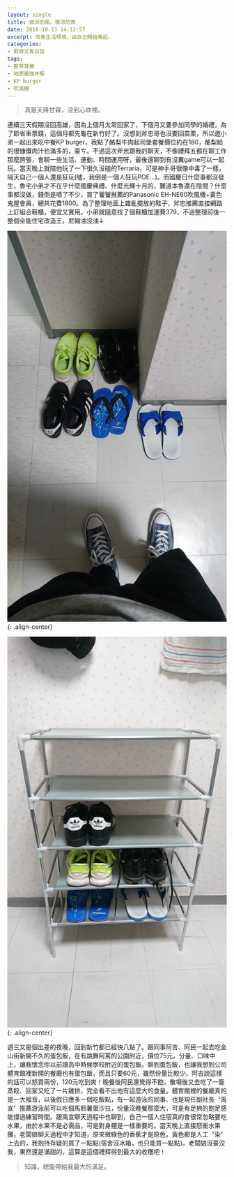 ```yaml
---
layout: single
title: 微涼的風、微涼的雨
date: 2016-10-13 14:12:57
excerpt: 改善生活環境，由自己開始嘴起。
categories:
- 假掰文青日誌
tags:
- 藍芽耳機
- 地表最強丼飯
- KP burger
- 吹風機
---
```


>真是天降甘霖，涼到心坎裡。

連續三天假期沒回高雄，因為上個月太常回家了，下個月又要參加同學的婚禮，為了節省車票錢，這個月都先龜在新竹好了。沒想到斧忠哥也沒要回苗栗，所以邀小弟一起出來吃中餐KP burger，我點了酪梨牛肉起司堡套餐價位約在180，酪梨給的很慷慨肉汁也滿多的，豪ㄘ。不過這次斧忠跟我的聊天，不像禮拜五都在聊工作那麼誇張，會聊一些生活、運動、時間運用呀，最後還聊到有沒糞game可以一起玩。當天晚上就陪他玩了一下很久沒碰的Terraria，可是神手哥很像中毒了一樣，隔天自己一個人還是狂玩(噓，我倒是一個人狂玩POE...)。而國慶日什麼事都沒發生，魯宅小弟才不在乎什麼國慶典禮、什麼光輝十月的，難道本魯還在陰間？什麼事都沒做，錢倒是噴了不少，買了饕饕推薦的Panasonic EH-NE60吹風機+黃色鬼屋會員，總共花費1800。為了整理地面上雜亂擺放的鞋子，斧忠推薦直接網路上訂組合鞋櫃，便宜又實用。小弟就隨意找了個鞋櫃加運費379，不過整理前後一整個全能住宅改造王，尼縮油沒油↓

![Before](/assets/images/album/日誌用圖/DSC_0056.jpg){: .align-center}

![After](/assets/images/album/日誌用圖/DSC_0057.jpg){: .align-center}

週三又是個出差的夜晚，回到新竹都已經快八點了。跟同事阿吉、阿民一起去吃金山街新開不久的蛋包飯，在有跳舞阿罵的公園附近，價位75元，分量、口味中上，讓我懷念你以前讀高中時候學校附近的蛋包飯。聊到蛋包飯，也讓我想到公司體育館裡新開的餐廳也有蛋包飯，而且只要60元，雖然份量比較少。阿吉說這樣的話可以怒買兩份，120元吃到爽！晚餐後阿民還覺得不飽，散場後又去吃了一籠蒸餃、回家又吃了一片雞排，完全看不出他有這麼大的食量。體育館裡的餐廳真的是一大福音，以後假日應多一個吃飯點，有一起游泳的同事、也是現任副社長〝禹宣〞推薦游泳前可以吃個馬鈴薯蛋沙拉，份量沒晚餐那麼大，可是有足夠的飽足感能撐過練習時間。跟禹宣聊天過程中也聊到，自己一個人住宿真的會很常忽略要吃水果，由於水果不是必需品，可是對身體是一樣重要的。當天晚上直接怒衝水果攤，老闆娘聊天過程中才知道，原來微綠色的香蕉才是原色，黃色都是人工〝染〞上去的，我抱持存疑的買了一點點(宿舍沒冰箱，也只能買一點點)。老闆娘沒豪洨我，果然還是滿甜的，這算是這個禮拜得到最大的收穫吧！

>知識，總能帶給我最大的滿足。
